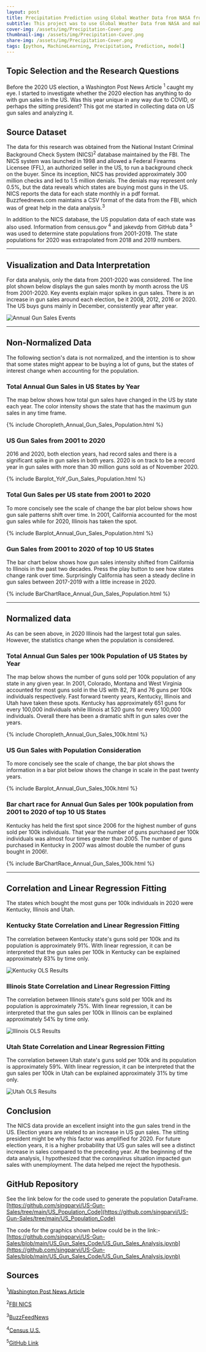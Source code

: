 ```yaml
---
layout: post
title: Precipitation Prediction using Global Weather Data from NASA from 2001 to 2020
subtitle: This project was to use Global Weather Data from NASA and make precipitation prediction using Machine Learning models.
cover-img: /assets/img/Precipitation-Cover.png
thumbnail-img: /assets/img/Precipitation-Cover.png
share-img: /assets/img/Precipitation-Cover.png
tags: [python, MachineLearning, Precipitation, Prediction, model]
---
```

## Topic Selection and the Research Questions

Before the 2020 US election, a Washington Post News Article <sup>1</sup> caught my eye. I started to investigate whether the 2020 election has anything to do with gun sales in the US. Was this year unique in any way due to COVID, or perhaps the sitting president? This got me started in collecting data on US gun sales and analyzing it. 

## Source Dataset

The data for this research was obtained from the National Instant Criminal Background Check System (NICS)<sup>2</sup> database maintained by the FBI. The NICS system was launched in 1998 and allowed a Federal Firearms Licensee (FFL), an authorized seller in the US, to run a background check on the buyer. Since its inception, NICS has provided approximately 300 million checks and led to 1.5 million denials. The denials may represent only 0.5%, but the data reveals which states are buying most guns in the US.  NICS reports the data for each state monthly in a pdf format. Buzzfeednews.com maintains a CSV format of the data from the FBI, which was of great help in the data analysis.<sup>3</sup>

In addition to the NICS database, the US population data of each state was also used. Information from census.gov <sup>4</sup> and jakevdp from GitHub data <sup>5</sup> was used to determine state populations from 2001-2019. The state populations for 2020 was extrapolated from 2018 and 2019 numbers.

---
## Visualization and Data Interpretation

For data analysis, only the data from 2001-2020 was considered. The line plot shown below displays the gun sales month by month across the US from 2001-2020. Key events explain major spikes in gun sales. There is an increase in gun sales around each election, be it 2008, 2012, 2016 or 2020.
The US buys guns mainly in December, consistently year after year.

![Annual Gun Sales Events](https://github.com/singparvi/singparvi.github.io/raw/8ecf4bc80cf1feceac6fbf9a9699a69799a41335/assets/img/US_Annual_Gun_Sales_Events.jpeg)

---
## Non-Normalized Data
The following section's data is not normalized, and the intention is to show that some states might appear to be buying a lot of guns, but the states of interest change when accounting for the population.

### Total Annual Gun Sales in US States by Year

The map below shows how total gun sales have changed in the US by state each year. The color intensity shows the state that has the maximum gun sales in any time frame. 

{% include Choropleth_Annual_Gun_Sales_Population.html %}
### US Gun Sales from 2001 to 2020

2016 and 2020, both election years, had record sales and there is a significant spike in gun sales in both years. 2020 is on track to be a record year in gun sales with more than 30 million guns sold as of November 2020.

{% include Barplot_YoY_Gun_Sales_Population.html %}

### Total Gun Sales per US state from 2001 to 2020

To more concisely see the scale of change the bar plot below shows how gun sale patterns shift over time. In 2001, California accounted for the most gun sales while for 2020, Illinois has taken the spot.

{% include Barplot_Annual_Gun_Sales_Population.html %}

### Gun Sales from 2001 to 2020 of top 10 US States

The bar chart below shows how gun sales intensity shifted from California to Illinois in the past two decades. Press the play button to see how states change rank over time. Surprisingly California has seen a steady decline in gun sales between 2017-2019 with a little increase in 2020.

{% include BarChartRace_Annual_Gun_Sales_Population.html %}

---

## Normalized data

As can be seen above, in 2020 Illinois had the largest total gun sales. However, the statistics change when the population is considered.

### Total Annual Gun Sales per 100k Population of US States by Year

The map below shows the number of guns sold per 100k population of any state in any given year. In 2001, Colorado, Montana and West Virginia accounted for most guns sold in the US with 82, 78 and 76 guns per 100k individuals respectively. Fast forward twenty years, Kentucky, Illinois and Utah have taken these spots. Kentucky has approximately 651 guns for every 100,000 individuals while Illinois at 520 guns for every 100,000 individuals. Overall there has been a dramatic shift in gun sales over the years. 

{% include Choropleth_Annual_Gun_Sales_100k.html %}

### US Gun Sales with Population Consideration

To more concisely see the scale of change, the bar plot shows the information in a bar plot below shows the change in scale in the past twenty years. 

{% include Barplot_Annual_Gun_Sales_100k.html %}

### Bar chart race for Annual Gun Sales per 100k population from 2001 to 2020  of top 10 US States 

Kentucky has held the first spot since 2006 for the highest number of guns sold per 100k individuals. That year the number of guns purchased per 100k individuals was almost four times greater than 2005. The number of guns purchased in Kentucky in 2007 was almost double the number of guns bought in 2006!.

{% include BarChartRace_Annual_Gun_Sales_100k.html %}

---
## Correlation and Linear Regression Fitting

The states which bought the most guns per 100k individuals in 2020 were Kentucky, Illinois and Utah.  

### Kentucky State Correlation and Linear Regression Fitting

The correlation between Kentucky state's guns sold per 100k and its population is approximately 91%. With linear regression, it can be interpreted that the gun sales per 100k in Kentucky can be explained approximately 83% by time only.

![Kentucky OLS Results](https://raw.githubusercontent.com/singparvi/singparvi.github.io/master/assets/img/Kentucky-OLS-Results.png)
### Illinois State Correlation and Linear Regression Fitting

The correlation between Illinois state's guns sold per 100k and its population is approximately 75%. With linear regression, it can be interpreted that the gun sales per 100k in Illinois can be explained approximately 54% by time only.

![Illinois OLS Results](https://raw.githubusercontent.com/singparvi/singparvi.github.io/master/assets/img/Illinois-OLS-Results.png)

### Utah State Correlation and Linear Regression Fitting

The correlation between Utah state's guns sold per 100k and its population is approximately 59%. With linear regression, it can be interpreted that the gun sales per 100k in Utah can be explained approximately 31% by time only.

![Utah OLS Results](https://raw.githubusercontent.com/singparvi/singparvi.github.io/master/assets/img/Utah-OLS-Results.png)

## Conclusion
 
The NICS data provide an excellent insight into the gun sales trend in the US. Election years are related to an increase in US gun sales. The sitting president might be why this factor was amplified for 2020. For future election years, it is a higher probability that US gun sales will see a distinct increase in sales compared to the preceding year. At the beginning of the data analysis, I hypothesized that the coronavirus situation impacted gun sales with unemployment. The data helped me reject the hypothesis.
## GitHub Repository

See the link below for the code used to generate the population DataFrame.
[https://github.com/singparvi/US-Gun-Sales/tree/main/US_Population_Code](https://github.com/singparvi/US-Gun-Sales/tree/main/US_Population_Code)

The code for the graphics shown below could be in the link:-
[https://github.com/singparvi/US-Gun-Sales/blob/main/US_Gun_Sales_Code/US_Gun_Sales_Analysis.ipynb](https://github.com/singparvi/US-Gun-Sales/blob/main/US_Gun_Sales_Code/US_Gun_Sales_Analysis.ipynb)

## Sources

<sup>1</sup>[Washington Post News Article](https://www.washingtonpost.com/business/2020/10/29/walmart-guns-civil-unres/)

<sup>2</sup>[FBI NICS](https://www.fbi.gov/services/cjis/nics) 

<sup>3</sup>[BuzzFeedNews](https://github.com/BuzzFeedNews/nics-firearm-background-checks)

<sup>4</sup>[Census U.S.](http://www2.census.gov/programs-surveys/popest/datasets/2010-2019/national/totals/nst-est2019-alldata.csv)

<sup>5</sup>[GitHub Link](https://github.com/jakevdp/data-USstates)

